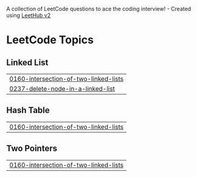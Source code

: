 A collection of LeetCode questions to ace the coding interview! - Created using [LeetHub v2](https://github.com/arunbhardwaj/LeetHub-2.0)
<!---LeetCode Topics Start-->
# LeetCode Topics
## Linked List
|  |
| ------- |
| [0160-intersection-of-two-linked-lists](https://github.com/cyCaffine/Leetcode/tree/master/0160-intersection-of-two-linked-lists) |
| [0237-delete-node-in-a-linked-list](https://github.com/cyCaffine/Leetcode/tree/master/0237-delete-node-in-a-linked-list) |
## Hash Table
|  |
| ------- |
| [0160-intersection-of-two-linked-lists](https://github.com/cyCaffine/Leetcode/tree/master/0160-intersection-of-two-linked-lists) |
## Two Pointers
|  |
| ------- |
| [0160-intersection-of-two-linked-lists](https://github.com/cyCaffine/Leetcode/tree/master/0160-intersection-of-two-linked-lists) |
<!---LeetCode Topics End-->